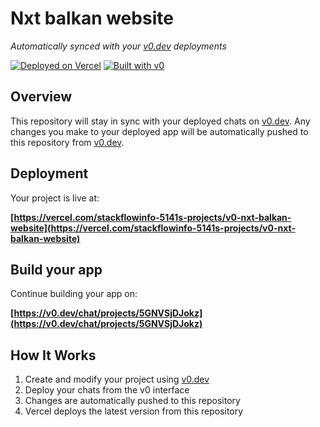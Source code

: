 # Nxt balkan website

*Automatically synced with your [v0.dev](https://v0.dev) deployments*

[![Deployed on Vercel](https://img.shields.io/badge/Deployed%20on-Vercel-black?style=for-the-badge&logo=vercel)](https://vercel.com/stackflowinfo-5141s-projects/v0-nxt-balkan-website)
[![Built with v0](https://img.shields.io/badge/Built%20with-v0.dev-black?style=for-the-badge)](https://v0.dev/chat/projects/5GNVSjDJokz)

## Overview

This repository will stay in sync with your deployed chats on [v0.dev](https://v0.dev).
Any changes you make to your deployed app will be automatically pushed to this repository from [v0.dev](https://v0.dev).

## Deployment

Your project is live at:

**[https://vercel.com/stackflowinfo-5141s-projects/v0-nxt-balkan-website](https://vercel.com/stackflowinfo-5141s-projects/v0-nxt-balkan-website)**

## Build your app

Continue building your app on:

**[https://v0.dev/chat/projects/5GNVSjDJokz](https://v0.dev/chat/projects/5GNVSjDJokz)**

## How It Works

1. Create and modify your project using [v0.dev](https://v0.dev)
2. Deploy your chats from the v0 interface
3. Changes are automatically pushed to this repository
4. Vercel deploys the latest version from this repository
